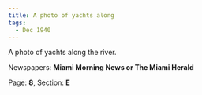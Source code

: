 ```yaml
---  
title: A photo of yachts along  
tags:  
  - Dec 1940  
---  
```

  
A photo of yachts along the river.  
  
Newspapers: **Miami Morning News or The Miami Herald**  
  
Page: **8**, Section: **E** 

